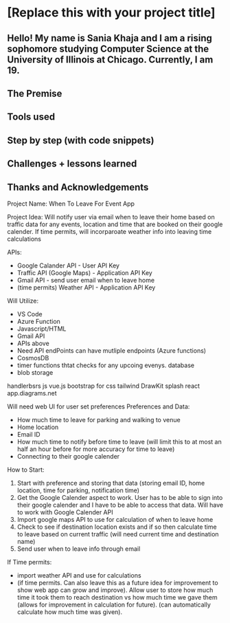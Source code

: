 # [Replace this with your project title]

## Hello! My name is Sania Khaja and I am a rising sophomore studying Computer Science at the University of Illinois at Chicago. Currently, I am 19.

## The Premise

## Tools used

## Step by step (with code snippets)

## Challenges + lessons learned

## Thanks and Acknowledgements

Project Name:
When To Leave For Event App

Project Idea: 
Will notify user via email when to leave their home based on traffic data
for any events, location and time that are booked on their google calender. 
If time permits, will incorparoate weather info into leaving time calculations

APIs:
- Google Calander API - User API Key
- Traffic API (Google Maps) - Application API Key
- Gmail API - send user email when to leave home
- (time permits) Weather API - Application API Key

Will Utilize:
- VS Code
- Azure Function
- Javascript/HTML
- Gmail API
- APIs above
- Need API endPoints can have mutliple endpoints (Azure functions)
- CosmosDB
- timer functions thtat checks for any upcoing evenys. database
- blob storage

handlerbsrs js
vue.js
bootstrap for css
tailwind
DrawKit
splash
react
app.diagrams.net

Will need web UI for user set preferences
Preferences and Data:
- How much time to leave for parking and walking to venue
- Home location
- Email ID
- How much time to notify before time to leave (will limit this to at most an half an hour before for more accuracy for time to leave)
- Connecting to their google calender

How to Start:
1. Start with preference and storing that data (storing email ID, home location, time for parking, notification time)
2. Get the Google Calender aspect to work. User has to be able to sign into their google calender and I have to be able to access that data. Will have to work with Google Calender API
3. Import google maps API to use for calculation of when to leave home
4. Check to see if destination location exists and if so then calculate time to leave based on current traffic (will need current time and destination name)
5. Send user when to leave info through email

If Time permits:
 - import weather API and use for calculations
 - (if time permits. Can also leave this as a future idea for improvement to show web app can grow and improve). Allow user to store how much time it took them to reach destination vs how much time we gave them (allows for improvement in calculation for future). (can automatically calculate how much time was given). 
